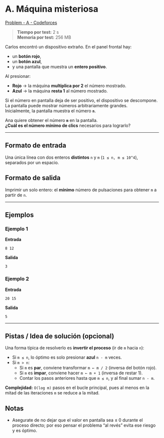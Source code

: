# A. Máquina misteriosa
[Problem - A - Codeforces](https://codeforces.com/group/yuAAIJ8c1R/contest/644999/problem/A)  
> **Tiempo por test:** 2 s  
> **Memoria por test:** 256 MB

Carlos encontró un dispositivo extraño. En el panel frontal hay:
- un **botón rojo**,
- un **botón azul**,
- y una pantalla que muestra un **entero positivo**.

Al presionar:
- **Rojo** → la máquina **multiplica por 2** el número mostrado.
- **Azul** → la máquina **resta 1** al número mostrado.

Si el número en pantalla deja de ser positivo, el dispositivo se descompone.  
La pantalla puede mostrar números arbitrariamente grandes.  
Inicialmente, la pantalla muestra el número **`n`**.

Ana quiere obtener el número **`m`** en la pantalla.  
**¿Cuál es el número mínimo de clics** necesarios para lograrlo?

---

## Formato de entrada

Una única línea con dos enteros **distintos** `n` y `m` (`1 ≤ n, m ≤ 10^4`), separados por un espacio.

## Formato de salida

Imprimir un solo entero: el **mínimo** número de pulsaciones para obtener `m` a partir de `n`.

---

## Ejemplos

### Ejemplo 1
**Entrada**
```
8 12
```
**Salida**
```
3
```

### Ejemplo 2
**Entrada**
```
20 15
```
**Salida**
```
5
```

---

## Pistas / Idea de solución (opcional)

Una forma típica de resolverlo es **invertir el proceso** (ir de `m` hacia `n`):

- Si `m ≤ n`, lo óptimo es solo presionar **azul** `n - m` veces.  
- Si `m > n`:
  - Si `m` es **par**, conviene transformar `m ← m / 2` (inversa del botón rojo).
  - Si `m` es **impar**, conviene hacer `m ← m + 1` (inversa de restar 1).
  - Contar los pasos anteriores hasta que `m ≤ n`, y al final sumar `n - m`.

**Complejidad:** `O(log m)` pasos en el bucle principal, pues al menos en la mitad de las iteraciones `m` se reduce a la mitad.



## Notas

- Asegurate de no dejar que el valor en pantalla sea ≤ 0 durante el proceso directo; por eso pensar el problema “al revés” evita ese riesgo y es óptimo.
